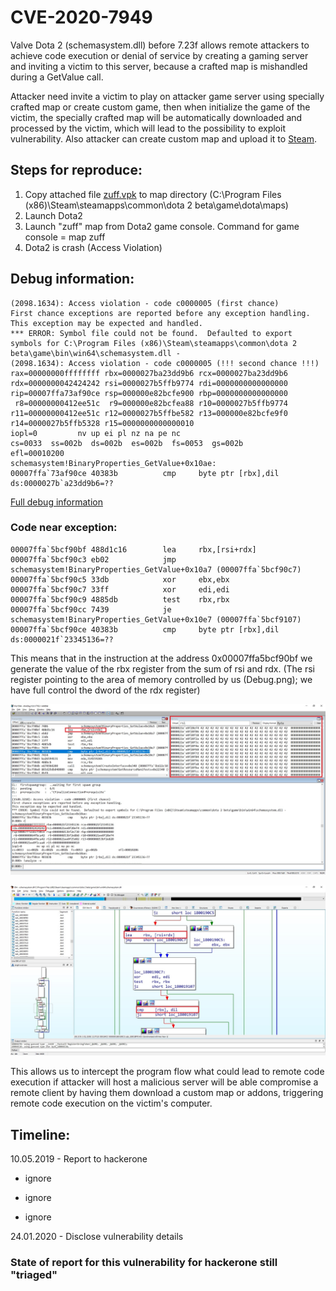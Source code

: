 # CVE-2020-7949

Valve Dota 2 (schemasystem.dll) before 7.23f allows remote attackers to achieve code execution or denial of service by creating a gaming server and inviting a victim to this server, because a crafted map is mishandled during a GetValue call.

Attacker need invite a victim to play on attacker game server using specially crafted map or create custom game, then when initialize the game of the victim, the specially crafted map will be automatically downloaded and processed by the victim, which will lead to the possibility to exploit vulnerability. Also attacker can create custom map and upload it to [Steam](https://steamcommunity.com/sharedfiles/filedetails/?id=328258382).

## Steps for reproduce:

1) Copy attached file [zuff.vpk](zuff.zip) to map directory (C:\Program Files (x86)\Steam\steamapps\common\dota 2 beta\game\dota\maps)
2) Launch Dota2
3) Launch "zuff" map from Dota2 game console. Command for game console = map zuff
4) Dota2 is crash (Access Violation)

## Debug information:

```
(2098.1634): Access violation - code c0000005 (first chance)
First chance exceptions are reported before any exception handling.
This exception may be expected and handled.
*** ERROR: Symbol file could not be found.  Defaulted to export symbols for C:\Program Files (x86)\Steam\steamapps\common\dota 2 beta\game\bin\win64\schemasystem.dll - 
(2098.1634): Access violation - code c0000005 (!!! second chance !!!)
rax=00000000ffffffff rbx=0000027ba23dd9b6 rcx=0000027ba23dd9b6
rdx=0000000042424242 rsi=0000027b5ffb9774 rdi=0000000000000000
rip=00007ffa73af90ce rsp=000000e82bcfe900 rbp=0000000000000000
 r8=00000000412ee51c  r9=000000e82bcfea88 r10=0000027b5ffb9774
r11=00000000412ee51c r12=0000027b5ffbe582 r13=000000e82bcfe9f0
r14=0000027b5ffb5328 r15=0000000000000010
iopl=0         nv up ei pl nz na pe nc
cs=0033  ss=002b  ds=002b  es=002b  fs=0053  gs=002b             efl=00010200
schemasystem!BinaryProperties_GetValue+0x10ae:
00007ffa`73af90ce 40383b          cmp     byte ptr [rbx],dil ds:0000027b`a23dd9b6=??
```

[Full debug information](Full_dbg_info.txt)

### Code near exception:

```
00007ffa`5bcf90bf 488d1c16        lea     rbx,[rsi+rdx]
00007ffa`5bcf90c3 eb02            jmp     schemasystem!BinaryProperties_GetValue+0x10a7 (00007ffa`5bcf90c7)
00007ffa`5bcf90c5 33db            xor     ebx,ebx
00007ffa`5bcf90c7 33ff            xor     edi,edi
00007ffa`5bcf90c9 4885db          test    rbx,rbx
00007ffa`5bcf90cc 7439            je      schemasystem!BinaryProperties_GetValue+0x10e7 (00007ffa`5bcf9107)
00007ffa`5bcf90ce 40383b          cmp     byte ptr [rbx],dil ds:0000021f`23345136=??
```
This means that in the instruction at the address 0x00007ffa5bcf90bf we generate the value of the rbx register from the sum of rsi and rdx. (The rsi register pointing to the area of memory controlled by us (Debug.png); we have full control the dword of the rdx register) 

![Debug.jpg](Debug.jpg) 


![disassebmly.jpg](disassebmly.jpg)


This allows us to intercept the program flow what could lead to remote code execution if attacker will host a malicious server will be able compromise a remote client by having them download a custom map or addons, triggering remote code execution on the victim's computer.



## Timeline: 

10.05.2019 - Report to hackerone

- ignore 

- ignore

- ignore

24.01.2020 - Disclose vulnerability details



### State of report for this vulnerability for hackerone still "triaged"
